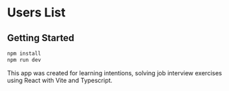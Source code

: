 # Users List

## Getting Started

```Javascript
npm install
npm run dev
```

This app was created for learning intentions, solving job interview exercises using React with Vite and Typescript.
